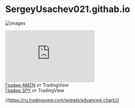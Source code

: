 # SergeyUsachev021.githab.io

![images](https://user-images.githubusercontent.com/114472570/207258454-fcdb864b-8638-4ec1-9dc2-e83cab5dcc2a.jpg)

<!--Dayspedia.com widget--><iframe width='282' height='166' style='padding:0!important;margin:0!important;border:none!important;background:none!important;background:transparent!important' marginheight='0' marginwidth='0' frameborder='0' scrolling='no' comment='/*defined*/' src='https://dayspedia.com/if/digit/?v=1&iframe=eyJ3LTEyIjpmYWxzZSwidy0xMSI6dHJ1ZSwidy0xMyI6dHJ1ZSwidy0xNCI6ZmFsc2UsInctMTUiOmZhbHNlLCJ3LTExMCI6ZmFsc2UsInctd2lkdGgtMCI6dHJ1ZSwidy13aWR0aC0xIjpmYWxzZSwidy13aWR0aC0yIjpmYWxzZSwidy0xNiI6IjI0cHgiLCJ3LTE5IjoiNDgiLCJ3LTE3IjoiMTYiLCJ3LTIxIjp0cnVlLCJiZ2ltYWdlIjoyLCJiZ2ltYWdlU2V0Ijp0cnVlLCJ3LTIxYzAiOiIjZmZmZmZmIiwidy0wIjp0cnVlLCJ3LTMiOnRydWUsInctM2MwIjoiIzM0MzQzNCIsInctM2IwIjoiMSIsInctNiI6IiMzNDM0MzQiLCJ3LTIwIjp0cnVlLCJ3LTQiOiIjMDA3ZGJmIiwidy0xOCI6ZmFsc2UsInctd2lkdGgtMmMtMCI6IjMwMCIsInctMTE1IjpmYWxzZX0=&lang=ru&cityid=5720'></iframe><!--Dayspedia.com widget ENDS-->

<!-- TradingView Widget BEGIN -->
<div class="tradingview-widget-container">
  <div id="tradingview_6389d"></div>
  <div class="tradingview-widget-copyright"><a href="https://ru.tradingview.com/symbols/NASDAQ-AMZN/" rel="noopener" target="_blank"><span class="blue-text">График AMZN</span></a> от TradingView</div>
  <script type="text/javascript" src="https://s3.tradingview.com/tv.js"></script>
  <script type="text/javascript">
  new TradingView.widget(
  {
  "autosize": true,
  "symbol": "NASDAQ:AMZN",
  "interval": "5",
  "timezone": "Asia/Ho_Chi_Minh",
  "theme": "light",
  "style": "1",
  "locale": "ru",
  "toolbar_bg": "#f1f3f6",
  "enable_publishing": false,
  "allow_symbol_change": true,
  "container_id": "tradingview_6389d"
}
  );
  </script>
</div>
<!-- TradingView Widget END -->

<!-- TradingView Widget BEGIN -->
<div class="tradingview-widget-container">
  <div id="tradingview_5a633"></div>
  <div class="tradingview-widget-copyright"><a href="https://ru.tradingview.com/symbols/AMEX-SPY/" rel="noopener" target="_blank"><span class="blue-text">График SPY</span></a> от TradingView</div>
  <script type="text/javascript" src="https://s3.tradingview.com/tv.js"></script>
  <script type="text/javascript">
  new TradingView.widget(
  {
  "width": 1000,
  "height": 1000,
  "symbol": "AMEX:SPY",
  "interval": "5",
  "timezone": "Etc/UTC",
  "theme": "light",
  "style": "1",
  "locale": "ru",
  "toolbar_bg": "#f1f3f6",
  "enable_publishing": false,
  "allow_symbol_change": true,
  "details": true,
  "container_id": "tradingview_5a633"
}
  );
  </script>
</div>
<!-- TradingView Widget END -->

//https://ru.tradingview.com/widget/advanced-chart///
